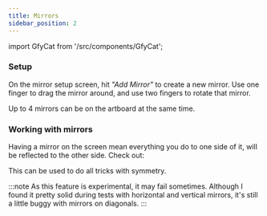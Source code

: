 ```yaml
---
title: Mirrors
sidebar_position: 2
---
```

import GfyCat from '/src/components/GfyCat';

### Setup
On the mirror setup screen, hit *"Add Mirror"* to create a new mirror. Use one finger to drag the mirror around, and use two fingers to rotate that mirror.

<GfyCat id="MetallicNiftyBoar"/>

Up to 4 mirrors can be on the artboard at the same time.

### Working with mirrors

Having a mirror on the screen mean everything you do to one side of it, will be reflected to the other side. Check out:

<GfyCat id="CluelessGaseousGermanpinscher"/>

This can be used to do all tricks with symmetry.

:::note
As this feature is experimental, it may fail sometimes. Although I found it pretty solid during tests with horizontal and vertical mirrors, it's still a little buggy with mirrors on diagonals.
:::